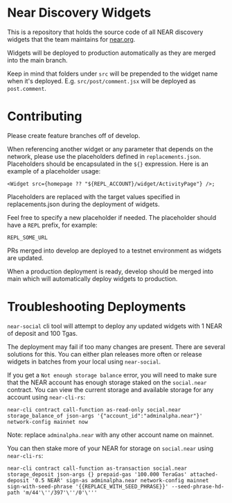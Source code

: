 # Near Discovery Widgets

This is a repository that holds the source code of all NEAR discovery widgets that the team maintains for [near.org]().

Widgets will be deployed to production automatically as they are merged into the main branch.

Keep in mind that folders under `src` will be prepended to the widget name when it's deployed. E.g. `src/post/comment.jsx` will be deployed as `post.comment`.

# Contributing

Please create feature branches off of develop.

When referencing another widget or any parameter that depends on the network, please use the placeholders defined in `replacements.json`. Placeholders should be encapsulated in the `${}` expression. Here is an example of a placeholder usage:

`<Widget src={homepage ?? "${REPL_ACCOUNT}/widget/ActivityPage"} />;`

Placeholders are replaced with the target values specified in replacements.json during the deployment of widgets.

Feel free to specify a new placeholder if needed. The placeholder should have a `REPL` prefix, for example:

`REPL_SOME_URL`

PRs merged into develop are deployed to a testnet environment as widgets are updated. 

When a production deployment is ready, develop should be merged into main which will automatically deploy widgets to production.

# Troubleshooting Deployments

`near-social` cli tool will attempt to deploy any updated widgets with 1 NEAR of deposit and 100 Tgas.

The deployment may fail if too many changes are present. There are several solutions for this. You can either plan releases more often or release widgets in batches from your local using `near-social`.

If you get a `Not enough storage balance` error, you will need to make sure that the NEAR account has enough storage staked on the `social.near` contract. You can view the current storage and available storage for any account using `near-cli-rs`:

`near-cli contract call-function as-read-only social.near storage_balance_of json-args '{"account_id":"adminalpha.near"}' network-config mainnet now`

Note: replace `adminalpha.near` with any other account name on mainnet.

You can then stake more of your NEAR for storage on `social.near` using `near-cli-rs`:

`near-cli contract call-function as-transaction social.near storage_deposit json-args {} prepaid-gas '100.000 TeraGas' attached-deposit '0.5 NEAR' sign-as adminalpha.near network-config mainnet sign-with-seed-phrase '{{REPLACE_WITH_SEED_PHRASE}}' --seed-phrase-hd-path 'm/44'\''/397'\''/0'\'''`